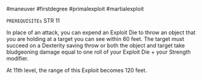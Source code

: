 #maneuver #firstdegree #primalexploit #martialexploit 

`PREREQUISITEs`
STR 11

In place of an attack, you can expend an Exploit Die to throw an object that you are holding at a target you can see within 60 feet. The target must succeed on a Dexterity saving throw or both the object and target take bludgeoning damage equal to one roll of your Exploit Die + your Strength modifier. 

At 11th level, the range of this Exploit becomes 120 feet.